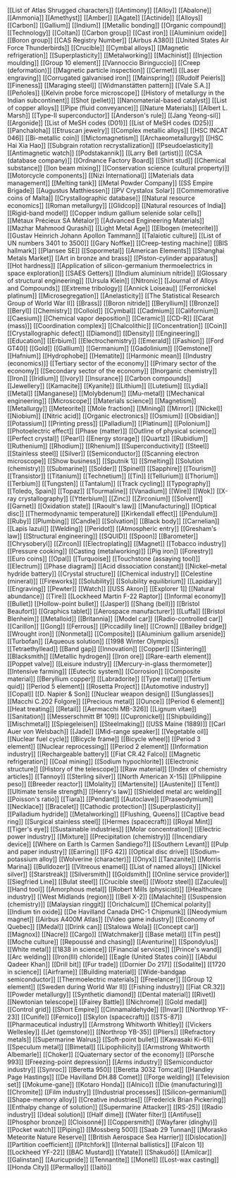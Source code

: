 [[List of Atlas Shrugged characters]]
[[Antimony]]
[[Alloy]]
[[Abalone]]
[[Ammonia]]
[[Amethyst]]
[[Amber]]
[[Agate]]
[[Actinide]]
[[Alloys]]
[[Carbon]]
[[Gallium]]
[[Indium]]
[[Metallic bonding]]
[[Organic compound]]
[[Technology]]
[[Coltan]]
[[Carbon group]]
[[Cast iron]]
[[Aluminium oxide]]
[[Boron group]]
[[CAS Registry Number]]
[[Airbus A380]]
[[United States Air Force Thunderbirds]]
[[Crucible]]
[[Cymbal alloys]]
[[Magnetic refrigeration]]
[[Superplasticity]]
[[Metalworking]]
[[Machinist]]
[[Injection moulding]]
[[Group 10 element]]
[[Vannoccio Biringuccio]]
[[Creep (deformation)]]
[[Magnetic particle inspection]]
[[Cermet]]
[[Laser engraving]]
[[Corrugated galvanised iron]]
[[Mainspring]]
[[Rudolf Peierls]]
[[Fineness]]
[[Maraging steel]]
[[Widmanstätten pattern]]
[[Vale S.A.]]
[[Peñoles]]
[[Kelvin probe force microscope]]
[[History of metallurgy in the Indian subcontinent]]
[[Shot (pellet)]]
[[Nanomaterial-based catalyst]]
[[List of copper alloys]]
[[Pipe (fluid conveyance)]]
[[Nature Materials]]
[[Albert L. Marsh]]
[[Type-II superconductor]]
[[Anderson's rule]]
[[Jang Yeong-sil]]
[[Argonide]]
[[List of MeSH codes (D01)]]
[[List of MeSH codes (D25)]]
[[Panchaloha]]
[[Etruscan jewelry]]
[[Complex metallic alloys]]
[[HSC INCAT 046]]
[[Bi-metallic coin]]
[[Mictomagnetism]]
[[Archaeometallurgy]]
[[HSC Hai Xia Hao]]
[[Subgrain rotation recrystallization]]
[[Pseudoelasticity]]
[[Antimagnetic watch]]
[[Podstakannik]]
[[Larry Bell (artist)]]
[[CSA (database company)]]
[[Ordnance Factory Board]]
[[Shirt stud]]
[[Chemical substance]]
[[Ion beam mixing]]
[[Conservation science (cultural property)]]
[[Motorcycle components]]
[[Nizi International]]
[[Materials data management]]
[[Melting tank]]
[[Metal Powder Company]]
[[SS Empire Brigade]]
[[Augustus Matthiessen]]
[[PV Crystalox Solar]]
[[Commemorative coins of Malta]]
[[Crystallographic database]]
[[Natural resource economics]]
[[Roman metallurgy]]
[[Glidcop]]
[[Natural resources of India]]
[[Rigid-band model]]
[[Copper indium gallium selenide solar cells]]
[[Métaux Précieux SA Métalor]]
[[Advanced Engineering Materials]]
[[Mazhar Mahmood Qurashi]]
[[Light Metal Age]]
[[Elbogen (meteorite)]]
[[Gustav Heinrich Johann Apollon Tammann]]
[[Talaiotic culture]]
[[List of UN numbers 3401 to 3500]]
[[Gary Noffke]]
[[Creep-testing machine]]
[[BIS hallmark]]
[[Plansee SE]]
[[Sopormetal]]
[[American Elements]]
[[Shanghai Metals Market]]
[[Art in bronze and brass]]
[[Piston-cylinder apparatus]]
[[Hot hardness]]
[[Application of silicon-germanium thermoelectrics in space exploration]]
[[SAES Getters]]
[[Indium aluminium nitride]]
[[Glossary of structural engineering]]
[[Ursula Klein]]
[[Nitronic]]
[[Journal of Alloys and Compounds]]
[[Extreme tribology]]
[[Annick Loiseau]]
[[Ferronickel platinum]]
[[Microsegregation]]
[[Anelasticity]]
[[The Statistical Research Group of World War II]]
[[Brass]]
[[Boron nitride]]
[[Beryllium]]
[[Bronze]]
[[Beryl]]
[[Chemistry]]
[[Colloid]]
[[Cymbal]]
[[Cadmium]]
[[Californium]]
[[Caesium]]
[[Chemical vapor deposition]]
[[Ceramic]]
[[CD-R]]
[[Carat (mass)]]
[[Coordination complex]]
[[Chalcolithic]]
[[Concentration]]
[[Coin]]
[[Crystallographic defect]]
[[Diamond]]
[[Density]]
[[Engineering]]
[[Education]]
[[Erbium]]
[[Electrochemistry]]
[[Emerald]]
[[Fashion]]
[[Ford GT40]]
[[Gold]]
[[Gallium]]
[[Germanium]]
[[Gadolinium]]
[[Gemstone]]
[[Hafnium]]
[[Hydrophobe]]
[[Hematite]]
[[Harmonic mean]]
[[Industry (economics)]]
[[Tertiary sector of the economy]]
[[Primary sector of the economy]]
[[Secondary sector of the economy]]
[[Inorganic chemistry]]
[[Iron]]
[[Iridium]]
[[Ivory]]
[[Insurance]]
[[Carbon compounds]]
[[Jewellery]]
[[Kamacite]]
[[Kyanite]]
[[Lithium]]
[[Lutetium]]
[[Lydia]]
[[Metal]]
[[Manganese]]
[[Molybdenum]]
[[Mu-metal]]
[[Mechanical engineering]]
[[Microscope]]
[[Materials science]]
[[Magnetism]]
[[Metallurgy]]
[[Meteorite]]
[[Mole fraction]]
[[Mining]]
[[Mirror]]
[[Nickel]]
[[Niobium]]
[[Nitric acid]]
[[Organic electronics]]
[[Osmium]]
[[Obsidian]]
[[Potassium]]
[[Printing press]]
[[Palladium]]
[[Platinum]]
[[Polonium]]
[[Photoelectric effect]]
[[Phase (matter)]]
[[Outline of physical science]]
[[Perfect crystal]]
[[Pearl]]
[[Energy storage]]
[[Quartz]]
[[Rubidium]]
[[Ruthenium]]
[[Rhodium]]
[[Rhenium]]
[[Superconductivity]]
[[Steel]]
[[Stainless steel]]
[[Silver]]
[[Semiconductor]]
[[Scanning electron microscope]]
[[Show business]]
[[Sputnik 1]]
[[Smelting]]
[[Solution (chemistry)]]
[[Submarine]]
[[Solder]]
[[Spinel]]
[[Sapphire]]
[[Tourism]]
[[Transistor]]
[[Titanium]]
[[Technetium]]
[[Tin]]
[[Tellurium]]
[[Thorium]]
[[Terbium]]
[[Tungsten]]
[[Tantalum]]
[[Track cycling]]
[[Typography]]
[[Toledo, Spain]]
[[Topaz]]
[[Tourmaline]]
[[Vanadium]]
[[Wire]]
[[Wok]]
[[X-ray crystallography]]
[[Ytterbium]]
[[Zinc]]
[[Zirconium]]
[[Solvent]]
[[Garnet]]
[[Oxidation state]]
[[Raoult's law]]
[[Manufacturing]]
[[Optical disc]]
[[Thermodynamic temperature]]
[[Kirkendall effect]]
[[Pendulum]]
[[Ruby]]
[[Plumbing]]
[[Candle]]
[[Solvation]]
[[Black body]]
[[Carnelian]]
[[Lapis lazuli]]
[[Welding]]
[[Peridot]]
[[Atmospheric entry]]
[[Gresham's law]]
[[Structural engineering]]
[[SQUID]]
[[Spoon]]
[[Barometer]]
[[Chrysoberyl]]
[[Zircon]]
[[Electroplating]]
[[Magnet]]
[[Tobacco industry]]
[[Pressure cooking]]
[[Casting (metalworking)]]
[[Pig iron]]
[[Forestry]]
[[Euro coins]]
[[Opal]]
[[Turquoise]]
[[Touchstone (assaying tool)]]
[[Electrum]]
[[Phase diagram]]
[[Acid dissociation constant]]
[[Nickel–metal hydride battery]]
[[Crystal structure]]
[[Chemical industry]]
[[Celestine (mineral)]]
[[Fireworks]]
[[Solubility]]
[[Solubility equilibrium]]
[[Lapidary]]
[[Engraving]]
[[Pewter]]
[[Watch]]
[[USS Akron]]
[[Explorer 1]]
[[Natural abundance]]
[[Tire]]
[[Lockheed Martin F-22 Raptor]]
[[Informal economy]]
[[Bullet]]
[[Hollow-point bullet]]
[[Jasper]]
[[Shang (bell)]]
[[Bristol Beaufort]]
[[Graphics tablet]]
[[Aerospace manufacturer]]
[[Luffa]]
[[Bristol Blenheim]]
[[Metalloid]]
[[Britannia]]
[[Model car]]
[[Radio-controlled car]]
[[Carillon]]
[[Gong]]
[[Ferrous]]
[[Piccadilly line]]
[[Crown]]
[[Bailey bridge]]
[[Wrought iron]]
[[Nonmetal]]
[[Composite]]
[[Aluminium gallium arsenide]]
[[Turbofan]]
[[Aqueous solution]]
[[1998 Winter Olympics]]
[[Tetraethyllead]]
[[Band gap]]
[[Innovation]]
[[Copper]]
[[Sintering]]
[[Blacksmith]]
[[Metallic hydrogen]]
[[Iron ore]]
[[Rare-earth element]]
[[Poppet valve]]
[[Leisure industry]]
[[Mercury-in-glass thermometer]]
[[Intensive farming]]
[[Eutectic system]]
[[Corrosion]]
[[Composite material]]
[[Beryllium copper]]
[[Labradorite]]
[[Type metal]]
[[Tertium quid]]
[[Period 5 element]]
[[Rosetta Project]]
[[Automotive industry]]
[[Copal]]
[[D. Napier & Son]]
[[Nuclear weapon design]]
[[Sunglasses]]
[[Macchi C.202 Folgore]]
[[Precious metal]]
[[Ounce]]
[[Period 6 element]]
[[Heat treating]]
[[Retail]]
[[Aermacchi MB-326]]
[[Lignum vitae]]
[[Sanitation]]
[[Messerschmitt Bf 109]]
[[Cupronickel]]
[[Shipbuilding]]
[[Mischmetal]]
[[Spiegeleisen]]
[[Steelmaking]]
[[USS Maine (1889)]]
[[Carl Auer von Welsbach]]
[[Jade]]
[[Mid-range speaker]]
[[Vegetable oil]]
[[Nuclear fuel cycle]]
[[Bicycle frame]]
[[Bicycle wheel]]
[[Period 3 element]]
[[Nuclear reprocessing]]
[[Period 2 element]]
[[Information industry]]
[[Rechargeable battery]]
[[Fiat CR.42 Falco]]
[[Magnetic refrigeration]]
[[Coal mining]]
[[Sodium hypochlorite]]
[[Electronic structure]]
[[History of the telescope]]
[[Raw material]]
[[Index of chemistry articles]]
[[Tannoy]]
[[Sterling silver]]
[[North American X-15]]
[[Philippine peso]]
[[Breeder reactor]]
[[Molality]]
[[Martensite]]
[[Austenite]]
[[Tent]]
[[Ultimate tensile strength]]
[[Henry's law]]
[[Shielded metal arc welding]]
[[Poisson's ratio]]
[[Tiara]]
[[Pendant]]
[[Autoclave]]
[[Praseodymium]]
[[Necklace]]
[[Bracelet]]
[[Cathodic protection]]
[[Superplasticity]]
[[Palladium hydride]]
[[Metalworking]]
[[Flushing, Queens]]
[[Captive bead ring]]
[[Surgical stainless steel]]
[[Hermes (spacecraft)]]
[[Royal Mint]]
[[Tiger's eye]]
[[Sustainable industries]]
[[Molar concentration]]
[[Electric power industry]]
[[Mixture]]
[[Precipitation (chemistry)]]
[[Incendiary device]]
[[Where on Earth Is Carmen Sandiego?]]
[[Southern Levant]]
[[Pulp and paper industry]]
[[Earring]]
[[FG 42]]
[[Optical disc drive]]
[[Sodium–potassium alloy]]
[[Wolverine (character)]]
[[Onyx]]
[[Tanzanite]]
[[Morris Marina]]
[[Bulldozer]]
[[Vitreous enamel]]
[[List of named alloys]]
[[Nickel silver]]
[[Starstreak]]
[[Silversmith]]
[[Goldsmith]]
[[Online service provider]]
[[Siegfried Line]]
[[Bulat steel]]
[[Crucible steel]]
[[Wootz steel]]
[[Zaculeu]]
[[Hand tool]]
[[Amorphous metal]]
[[Robert Mills (physicist)]]
[[Healthcare industry]]
[[West Midlands (region)]]
[[Bell X-2]]
[[Malachite]]
[[Suspension (chemistry)]]
[[Malaysian ringgit]]
[[Orichalcum]]
[[Chemical polarity]]
[[Indium tin oxide]]
[[De Havilland Canada DHC-1 Chipmunk]]
[[Neodymium magnet]]
[[Airbus A400M Atlas]]
[[Video game industry]]
[[Economy of Quebec]]
[[Medal]]
[[Drink can]]
[[Stalowa Wola]]
[[Concept car]]
[[Magnox]]
[[Nacre]]
[[Cargo]]
[[Watchmaker]]
[[Base metal]]
[[Tin pest]]
[[Moche culture]]
[[Repoussé and chasing]]
[[Aventurine]]
[[Spondylus]]
[[White metal]]
[[1838 in science]]
[[Financial services]]
[[Prince's wand]]
[[Arc welding]]
[[Iron(III) chloride]]
[[Eagle (United States coin)]]
[[Abdul Qadeer Khan]]
[[Drill bit]]
[[Fur trade]]
[[Dornier Do 217]]
[[Sodalite]]
[[1720 in science]]
[[Airframe]]
[[Building material]]
[[Wide-bandgap semiconductor]]
[[Thermoelectric materials]]
[[Freelancer]]
[[Group 12 element]]
[[Sweden during World War II]]
[[Fishing industry]]
[[Fiat CR.32]]
[[Powder metallurgy]]
[[Synthetic diamond]]
[[Dental material]]
[[Rivet]]
[[Newtonian telescope]]
[[Fairey Battle]]
[[Nichrome]]
[[Gold medal]]
[[Control grid]]
[[Short Empire]]
[[Cinnamaldehyde]]
[[Invar]]
[[Northrop YF-23]]
[[Cunife]]
[[Fernico]]
[[Skylon (spacecraft)]]
[[STS-87]]
[[Pharmaceutical industry]]
[[Armstrong Whitworth Whitley]]
[[Vickers Wellesley]]
[[Jet (gemstone)]]
[[Northrop YB-35]]
[[Pliers]]
[[Refractory metals]]
[[Supermarine Walrus]]
[[Soft-point bullet]]
[[Kawasaki Ki-61]]
[[Speculum metal]]
[[Bimetal]]
[[Lipophilicity]]
[[Armstrong Whitworth Albemarle]]
[[Choker]]
[[Quaternary sector of the economy]]
[[Porsche 993]]
[[Freezing-point depression]]
[[Arms industry]]
[[Semiconductor industry]]
[[Synroc]]
[[Beretta 950]]
[[Beretta 3032 Tomcat]]
[[Handley Page Hastings]]
[[De Havilland DH.88 Comet]]
[[Forge welding]]
[[Television set]]
[[Mokume-gane]]
[[Kotaro Honda]]
[[Alnico]]
[[Die (manufacturing)]]
[[Chromite]]
[[Film industry]]
[[Industrial processes]]
[[Silicon–germanium]]
[[Shape-memory alloy]]
[[Creative industries]]
[[Frederick Brian Pickering]]
[[Enthalpy change of solution]]
[[Supermarine Attacker]]
[[RS-25]]
[[Radio industry]]
[[Ideal solution]]
[[Half dime]]
[[Water filter]]
[[Antifuse]]
[[Phosphor bronze]]
[[Cloisonné]]
[[Coppersmith]]
[[Wayfarer (dinghy)]]
[[Pocket watch]]
[[Piping]]
[[Mossberg 500]]
[[Saab 29 Tunnan]]
[[Morasko Meteorite Nature Reserve]]
[[British Aerospace Sea Harrier]]
[[Dislocation]]
[[Partition coefficient]]
[[Pitchfork]]
[[Internal ballistics]]
[[Falcon 1]]
[[Lockheed YF-22]]
[[BAC Mustard]]
[[Yatate]]
[[Shakudō]]
[[Amilcar]]
[[Galinstan]]
[[Auricupride]]
[[Tennantite]]
[[Monel]]
[[Lost-wax casting]]
[[Honda City]]
[[Permalloy]]
[[Iaitō]]
